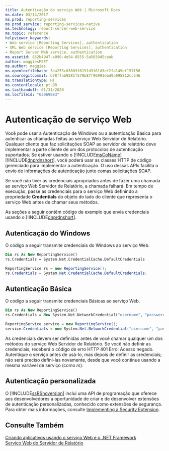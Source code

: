 ```yaml
---
title: Autenticação do serviço Web | Microsoft Docs
ms.date: 03/14/2017
ms.prod: reporting-services
ms.prod_service: reporting-services-native
ms.technology: report-server-web-service
ms.topic: reference
helpviewer_keywords:
- Web service [Reporting Services], authentication
- XML Web service [Reporting Services], authentication
- Report Server Web service, authentication
ms.assetid: 852b4947-a090-4e54-8555-5a503945ceab
author: maggiesMSFT
ms.author: maggies
ms.openlocfilehash: 3ea255c03803f6191d3161d3ef2fa149ef157f56
ms.sourcegitcommit: b78f7ab9281f570b87f96991ebd9a095812cc546
ms.translationtype: HT
ms.contentlocale: pt-BR
ms.lasthandoff: 01/31/2020
ms.locfileid: "63069883"
---
```

# <a name="web-service-authentication"></a>Autenticação de serviço Web
  Você pode usar a Autenticação de Windows ou a autenticação Básica para autenticar as chamadas feitas ao serviço Web Servidor de Relatório. Qualquer cliente que faz solicitações SOAP ao servidor de relatório deve implementar a parte cliente de um dos protocolos de autenticação suportados. Se estiver usando o [!INCLUDE[msCoName](../../../includes/msconame-md.md)] [!INCLUDE[dnprdnshort](../../../includes/dnprdnshort-md.md)], você poderá usar as classes HTTP de código gerenciado para implementar a autenticação. O uso dessas APIs facilita o envio de informações de autenticação junto comas solicitações SOAP.  
  
 Se você não tiver as credenciais apropriados antes de fazer uma chamada ao serviço Web Servidor de Relatório, a chamada falhará. Em tempo de execução, passe as credenciais para o serviço Web definindo a propriedade **Credentials** do objeto do lado do cliente que representa o serviço Web antes de chamar seus métodos.  
  
 As seções a seguir contêm código de exemplo que envia credenciais usando o [!INCLUDE[dnprdnshort](../../../includes/dnprdnshort-md.md)].  
  
## <a name="windows-authentication"></a>Autenticação do Windows  
 O código a seguir transmite credenciais do Windows ao serviço Web.  
  
```vb  
Dim rs As New ReportingService()  
rs.Credentials = System.Net.CredentialCache.DefaultCredentials  
```  
  
```csharp  
ReportingService rs = new ReportingService();  
rs.Credentials = System.Net.CredentialCache.DefaultCredentials;  
```  
  
## <a name="basic-authentication"></a>Autenticação Básica  
 O código a seguir transmite credenciais Básicas ao serviço Web.  
  
```vb  
Dim rs As New ReportingService()  
rs.Credentials = New System.Net.NetworkCredential("username", "password", "domain")  
```  
  
```csharp  
ReportingService service = new ReportingService();  
service.Credentials = new System.Net.NetworkCredential("username", "password", "domain");  
```  
  
 As credenciais devem ser definidas antes de você chamar qualquer um dos métodos do serviço Web Servidor de Relatório. Se você não definir as credenciais, receberá o código de erro HTTP 401 Erro: Acesso negado. Autentique o serviço antes de usá-lo, mas depois de definir as credenciais; não será preciso defini-las novamente, desde que você continue usando a mesma variável de serviço (como *rs*).  
  
## <a name="custom-authentication"></a>Autenticação personalizada  
 O [!INCLUDE[ssRSnoversion](../../../includes/ssrsnoversion-md.md)] inclui uma API de programação que oferece aos desenvolvedores a oportunidade de criar e de desenvolver extensões de autenticação personalizadas, conhecido como extensões de segurança. Para obter mais informações, consulte [Implementing a Security Extension](../../../reporting-services/extensions/security-extension/implementing-a-security-extension.md).  
  
## <a name="see-also"></a>Consulte Também  
 [Criando aplicativos usando o serviço Web e o .NET Framework](../../../reporting-services/report-server-web-service/net-framework/building-applications-using-the-web-service-and-the-net-framework.md)   
 [Serviço Web do Servidor de Relatório](../../../reporting-services/report-server-web-service/report-server-web-service.md)  
  
  
